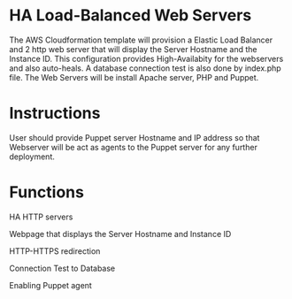 #  HA Load-Balanced Web Servers

The AWS Cloudformation template will provision a Elastic Load Balancer and 2 http web server that will display the Server Hostname and the Instance ID. This configuration provides High-Availabity for the webservers and also auto-heals. A database connection test is also done by index.php file. The Web Servers will be install Apache server, PHP and Puppet.

Instructions
============

User should provide Puppet server Hostname and IP address so that Webserver will be act as agents to the Puppet server for any further deployment. 

Functions
=========
HA HTTP servers

Webpage that displays the Server Hostname and Instance ID

HTTP-HTTPS redirection

Connection Test to Database

Enabling Puppet agent
